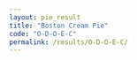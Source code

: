 ```yaml
---
layout: pie_result
title: "Boston Cream Pie"
code: "O-D-O-E-C"
permalink: /results/O-D-O-E-C/
---
```

